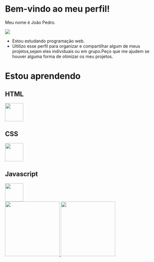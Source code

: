 <h1>Bem-vindo ao meu perfil!</h1>

Meu nome é João Pedro.

![](https://media1.tenor.com/m/beBpPQsD4SoAAAAC/chilling-simpson.gif)

 - Estou estudando programação web.
 - Ultilizo esse perfil para organizar e compartilhar algum de meus projetos,sejam eles individuais ou em grupo.Peço que me ajudem se houver alguma forma de otimizar os meu projetos.

<h1>Estou aprendendo</h1>
<div>
 <h2>HTML</h2> <img src="https://cdn.jsdelivr.net/gh/devicons/devicon@latest/icons/html5/html5-original-wordmark.svg" width="60" height="60"/>
 <h2>CSS</h2> <img src="https://cdn.jsdelivr.net/gh/devicons/devicon@latest/icons/css3/css3-original-wordmark.svg" width="60" height="60"/>
 <h2>Javascript</h2> <img src="https://cdn.jsdelivr.net/gh/devicons/devicon@latest/icons/javascript/javascript-original.svg" width="60" height="60"/>
</div>
<div>
<a href="https://github.com/seu-usuário-aqui">
<img loading="lazy" height="180em" src="https://github-readme-stats.vercel.app/api/top-langs/?username=jpmoura7&layout=compact&langs_count=7&theme=dracula"/>
<img loading="lazy" height="180em" src="https://github-readme-stats.vercel.app/api?username=jpmoura7&show_icons=true&theme=dracula&include_all_commits=true&count_private=true"/>
</div>
